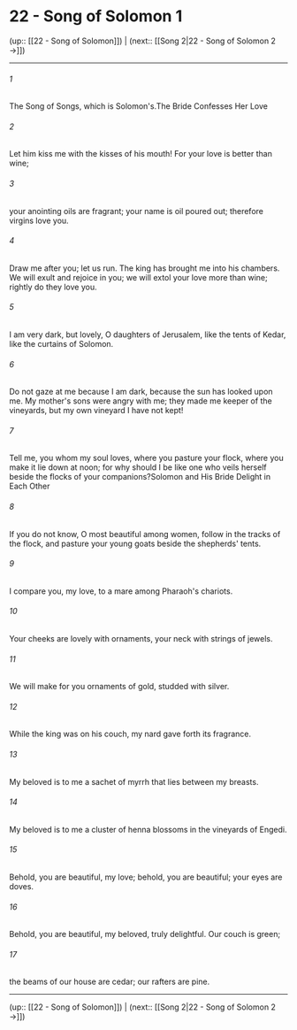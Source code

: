 # 22 - Song of Solomon 1

(up:: [[22 - Song of Solomon]]) | (next:: [[Song 2|22 - Song of Solomon 2 →]])

***


###### 1 
The Song of Songs, which is Solomon's.The Bride Confesses Her Love 

###### 2 
Let him kiss me with the kisses of his mouth! For your love is better than wine; 

###### 3 
your anointing oils are fragrant; your name is oil poured out; therefore virgins love you. 

###### 4 
Draw me after you; let us run. The king has brought me into his chambers. We will exult and rejoice in you; we will extol your love more than wine; rightly do they love you. 

###### 5 
I am very dark, but lovely, O daughters of Jerusalem, like the tents of Kedar, like the curtains of Solomon. 

###### 6 
Do not gaze at me because I am dark, because the sun has looked upon me. My mother's sons were angry with me; they made me keeper of the vineyards, but my own vineyard I have not kept! 

###### 7 
Tell me, you whom my soul loves, where you pasture your flock, where you make it lie down at noon; for why should I be like one who veils herself beside the flocks of your companions?Solomon and His Bride Delight in Each Other 

###### 8 
If you do not know, O most beautiful among women, follow in the tracks of the flock, and pasture your young goats beside the shepherds' tents. 

###### 9 
I compare you, my love, to a mare among Pharaoh's chariots. 

###### 10 
Your cheeks are lovely with ornaments, your neck with strings of jewels. 

###### 11 
We will make for you ornaments of gold, studded with silver. 

###### 12 
While the king was on his couch, my nard gave forth its fragrance. 

###### 13 
My beloved is to me a sachet of myrrh that lies between my breasts. 

###### 14 
My beloved is to me a cluster of henna blossoms in the vineyards of Engedi. 

###### 15 
Behold, you are beautiful, my love; behold, you are beautiful; your eyes are doves. 

###### 16 
Behold, you are beautiful, my beloved, truly delightful. Our couch is green; 

###### 17 
the beams of our house are cedar; our rafters are pine.

***

(up:: [[22 - Song of Solomon]]) | (next:: [[Song 2|22 - Song of Solomon 2 →]])
